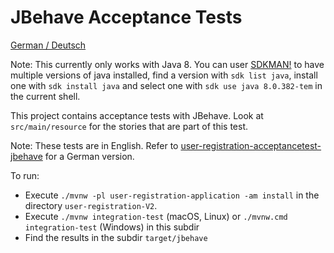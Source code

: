 JBehave Acceptance Tests
================

[German / Deutsch](LIESMICH.md)

Note: This currently only works with Java 8. You can user
[SDKMAN!](https://sdkman.io/) to have multiple versions of java
installed, find a version with `sdk list java`, install one with `sdk
install java`  and select one with `sdk use java 8.0.382-tem` in the
current shell.

This project contains acceptance tests with JBehave. Look at `src/main/resource` for the stories that are part of this test.

Note: These tests are in English. Refer to
[user-registration-acceptancetest-jbehave](../user-registration-acceptancetest-jbehave) for a German
version.


To run:

- Execute `./mvnw -pl user-registration-application -am install` in
  the directory `user-registration-V2`.
- Execute `./mvnw integration-test` (macOS, Linux) or `./mvnw.cmd integration-test` (Windows) in this subdir
- Find the results in the subdir `target/jbehave`
